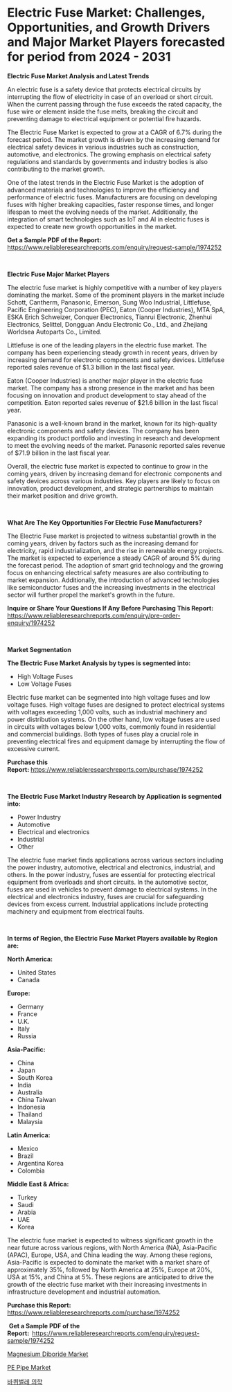 <p><h1>Electric Fuse Market: Challenges, Opportunities, and Growth Drivers and Major Market Players forecasted for period from 2024 - 2031</h1></p><p><strong>Electric Fuse Market Analysis and Latest Trends</strong></p>
<p><p>An electric fuse is a safety device that protects electrical circuits by interrupting the flow of electricity in case of an overload or short circuit. When the current passing through the fuse exceeds the rated capacity, the fuse wire or element inside the fuse melts, breaking the circuit and preventing damage to electrical equipment or potential fire hazards.</p><p>The Electric Fuse Market is expected to grow at a CAGR of 6.7% during the forecast period. The market growth is driven by the increasing demand for electrical safety devices in various industries such as construction, automotive, and electronics. The growing emphasis on electrical safety regulations and standards by governments and industry bodies is also contributing to the market growth.</p><p>One of the latest trends in the Electric Fuse Market is the adoption of advanced materials and technologies to improve the efficiency and performance of electric fuses. Manufacturers are focusing on developing fuses with higher breaking capacities, faster response times, and longer lifespan to meet the evolving needs of the market. Additionally, the integration of smart technologies such as IoT and AI in electric fuses is expected to create new growth opportunities in the market.</p></p>
<p><strong>Get a Sample PDF of the Report:&nbsp;</strong> <a href="https://www.reliableresearchreports.com/enquiry/request-sample/1974252">https://www.reliableresearchreports.com/enquiry/request-sample/1974252</a></p>
<p>&nbsp;</p>
<p><strong>Electric Fuse Major Market Players</strong></p>
<p><p>The electric fuse market is highly competitive with a number of key players dominating the market. Some of the prominent players in the market include Schott, Cantherm, Panasonic, Emerson, Sung Woo Industrial, Littlefuse, Pacific Engineering Corporation (PEC), Eaton (Cooper Industries), MTA SpA, ESKA Erich Schweizer, Conquer Electronics, Tianrui Electronic, Zhenhui Electronics, Selittel, Dongguan Andu Electronic Co., Ltd., and Zhejiang Worldsea Autoparts Co., Limited.</p><p>Littlefuse is one of the leading players in the electric fuse market. The company has been experiencing steady growth in recent years, driven by increasing demand for electronic components and safety devices. Littlefuse reported sales revenue of $1.3 billion in the last fiscal year.</p><p>Eaton (Cooper Industries) is another major player in the electric fuse market. The company has a strong presence in the market and has been focusing on innovation and product development to stay ahead of the competition. Eaton reported sales revenue of $21.6 billion in the last fiscal year.</p><p>Panasonic is a well-known brand in the market, known for its high-quality electronic components and safety devices. The company has been expanding its product portfolio and investing in research and development to meet the evolving needs of the market. Panasonic reported sales revenue of $71.9 billion in the last fiscal year.</p><p>Overall, the electric fuse market is expected to continue to grow in the coming years, driven by increasing demand for electronic components and safety devices across various industries. Key players are likely to focus on innovation, product development, and strategic partnerships to maintain their market position and drive growth.</p></p>
<p>&nbsp;</p>
<p><strong>What Are The Key Opportunities For Electric Fuse Manufacturers?</strong></p>
<p><p>The Electric Fuse market is projected to witness substantial growth in the coming years, driven by factors such as the increasing demand for electricity, rapid industrialization, and the rise in renewable energy projects. The market is expected to experience a steady CAGR of around 5% during the forecast period. The adoption of smart grid technology and the growing focus on enhancing electrical safety measures are also contributing to market expansion. Additionally, the introduction of advanced technologies like semiconductor fuses and the increasing investments in the electrical sector will further propel the market's growth in the future.</p></p>
<p><strong>Inquire or Share Your Questions If Any Before Purchasing This Report:</strong> <a href="https://www.reliableresearchreports.com/enquiry/pre-order-enquiry/1974252">https://www.reliableresearchreports.com/enquiry/pre-order-enquiry/1974252</a></p>
<p>&nbsp;</p>
<p><strong>Market Segmentation</strong></p>
<p><strong>The Electric Fuse Market Analysis by types is segmented into:</strong></p>
<p><ul><li>High Voltage Fuses</li><li>Low Voltage Fuses</li></ul></p>
<p><p>Electric fuse market can be segmented into high voltage fuses and low voltage fuses. High voltage fuses are designed to protect electrical systems with voltages exceeding 1,000 volts, such as industrial machinery and power distribution systems. On the other hand, low voltage fuses are used in circuits with voltages below 1,000 volts, commonly found in residential and commercial buildings. Both types of fuses play a crucial role in preventing electrical fires and equipment damage by interrupting the flow of excessive current.</p></p>
<p><strong>Purchase this Report:&nbsp;</strong><a href="https://www.reliableresearchreports.com/purchase/1974252">https://www.reliableresearchreports.com/purchase/1974252</a></p>
<p>&nbsp;</p>
<p><strong>The Electric Fuse Market Industry Research by Application is segmented into:</strong></p>
<p><ul><li>Power Industry</li><li>Automotive</li><li>Electrical and electronics</li><li>Industrial</li><li>Other</li></ul></p>
<p><p>The electric fuse market finds applications across various sectors including the power industry, automotive, electrical and electronics, industrial, and others. In the power industry, fuses are essential for protecting electrical equipment from overloads and short circuits. In the automotive sector, fuses are used in vehicles to prevent damage to electrical systems. In the electrical and electronics industry, fuses are crucial for safeguarding devices from excess current. Industrial applications include protecting machinery and equipment from electrical faults.</p></p>
<p>&nbsp;</p>
<p><strong>In terms of Region, the Electric Fuse Market Players available by Region are:</strong></p>
<p>
    <p> <strong> North America: </strong>
        <ul>
            <li>United States</li>
            <li>Canada</li>
        </ul>
        </p> 
    <p> <strong> Europe: </strong>
        <ul>
            <li>Germany</li>
            <li>France</li>
            <li>U.K.</li>
            <li>Italy</li>
            <li>Russia</li>
        </ul>
        </p> 
    <p> <strong> Asia-Pacific: </strong>
        <ul>
            <li>China</li>
            <li>Japan</li>
            <li>South Korea</li>
            <li>India</li>
            <li>Australia</li>
            <li>China Taiwan</li>
            <li>Indonesia</li>
            <li>Thailand</li>
            <li>Malaysia</li>
        </ul>
        </p> 
    <p> <strong> Latin America: </strong>
        <ul>
            <li>Mexico</li>
            <li>Brazil</li>
            <li>Argentina Korea</li>
            <li>Colombia</li>
        </ul>
        </p> 
    <p> <strong> Middle East & Africa: </strong>
        <ul>
            <li>Turkey</li>
            <li>Saudi</li>
            <li>Arabia</li>
            <li>UAE</li>
            <li>Korea</li>
        </ul>
    </p>
    </p>
<p><p>The electric fuse market is expected to witness significant growth in the near future across various regions, with North America (NA), Asia-Pacific (APAC), Europe, USA, and China leading the way. Among these regions, Asia-Pacific is expected to dominate the market with a market share of approximately 35%, followed by North America at 25%, Europe at 20%, USA at 15%, and China at 5%. These regions are anticipated to drive the growth of the electric fuse market with their increasing investments in infrastructure development and industrial automation.</p></p>
<p><strong>Purchase this Report: </strong><a href="https://www.reliableresearchreports.com/purchase/1974252">https://www.reliableresearchreports.com/purchase/1974252</a></p>
<p>&nbsp;<strong>Get a Sample PDF of the Report:&nbsp;&nbsp;</strong><a href="https://www.reliableresearchreports.com/enquiry/request-sample/1974252">https://www.reliableresearchreports.com/enquiry/request-sample/1974252</a></p>
<p><strong></strong></p>
<p><p><a href="https://five-trouble-98a.notion.site/Magnesium-Diboride-Market-Provides-a-Comprehensive-Analysis-Including-a-Macro-Overview-of-the-Market-69e911ed383e4bd18875951decd5b3a9">Magnesium Diboride Market</a></p><p><a href="https://nifty-kite-d51.notion.site/PE-Pipe-Market-Size-and-Growth-Market-Segmentation-Regional-and-Country-Breakdowns-and-Market-Tre-090643ca444e41dbaada0855af67a847">PE Pipe Market</a></p><p><a href="https://github.com/plelbej847484502/Market-Research-Report-List-1/blob/main/13984988991.md">바퀴벌레 의학</a></p></p>